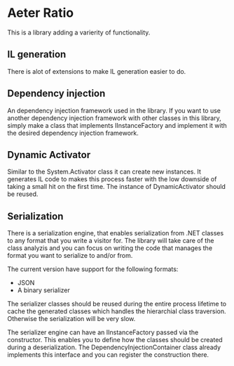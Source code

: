 # Aeter Ratio
This is a library adding a varierity of functionality.

## IL generation
There is alot of extensions to make IL generation easier to do.

## Dependency injection
An dependency injection framework used in the library. If you want to use another dependency injection framework with other classes in this library, simply make a class that implements IInstanceFactory and implement it with the desired dependency injection framework.

## Dynamic Activator
Similar to the System.Activator class it can create new instances. It generates IL code to makes this process faster with the low downside of taking a small hit on the first time. The instance of DynamicActivator should be reused.

## Serialization
There is a serialization engine, that enables serialization from .NET classes to any format that you write a visitor for. The library will take care of the class analyzis and you can focus on writing the code that manages the format you want to serialize to and/or from.

The current version have support for the following formats:
- JSON
- A binary serializer

The serializer classes should be reused during the entire process lifetime to cache the generated classes which handles the hierarchial class traversion. Otherwise the serialization will be very slow.

The serializer engine can have an IInstanceFactory passed via the constructor. This enables you to define how the classes should be created during a deserialization. The DependencyInjectionContainer class already implements this interface and you can register the construction there.
